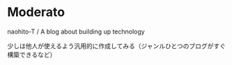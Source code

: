 # Moderato

naohito-T / A blog about building up technology

少しは他人が使えるよう汎用的に作成してみる（ジャンルひとつのブログがすぐ構築できるなど）


